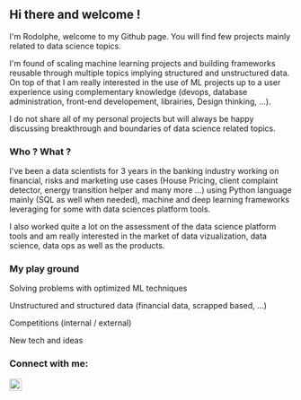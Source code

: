  ## Hi there and welcome !

I'm Rodolphe, welcome to my Github page. You will find few projects mainly related to data science topics.

I'm found of scaling machine learning projects and building frameworks reusable through multiple topics implying structured and unstructured data. On top of that I am really interested in the use of ML projects up to a user experience using complementary knowledge (devops, database administration, front-end developement, librairies, Design thinking, ...).

I do not share all of my personal projects but will always be happy discussing breakthrough and boundaries of data science related topics.


### Who ? What ?
I've been a data scientists for 3 years in the banking industry working on financial, risks and marketing use cases (House Pricing, client complaint detector, energy transition helper and many more ...) using Python language mainly (SQL as well when needed), machine and deep learning frameworks leveraging for some with data sciences platform tools.

I also worked quite a lot on the assessment of the data science platform tools and am really interested in the market of data vizualization, data science, data ops as well as the products.


### My play ground
Solving problems with optimized ML techniques

Unstructured and structured data (financial data, scrapped based, ...)

Competitions (internal / external)

New tech and ideas

### Connect with me:

[<img align="left" alt="RodolpheR | LinkedIn" width="22px" src="https://cdn-icons-png.flaticon.com/512/174/174857.png" />][linkedin]

<br />

<br />


[linkedin]: https://www.linkedin.com/in/rodolphe-redoute-419060128/
